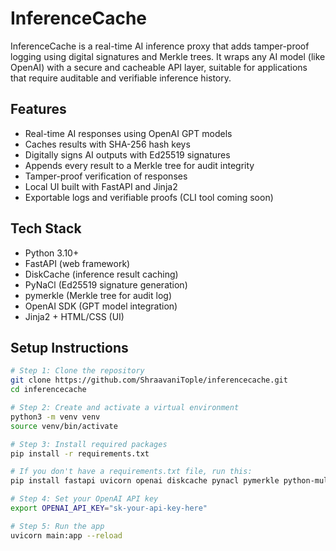 # InferenceCache

InferenceCache is a real-time AI inference proxy that adds tamper-proof logging using digital signatures and Merkle trees. It wraps any AI model (like OpenAI) with a secure and cacheable API layer, suitable for applications that require auditable and verifiable inference history.

## Features

- Real-time AI responses using OpenAI GPT models
- Caches results with SHA-256 hash keys
- Digitally signs AI outputs with Ed25519 signatures
- Appends every result to a Merkle tree for audit integrity
- Tamper-proof verification of responses
- Local UI built with FastAPI and Jinja2
- Exportable logs and verifiable proofs (CLI tool coming soon)

## Tech Stack

- Python 3.10+
- FastAPI (web framework)
- DiskCache (inference result caching)
- PyNaCl (Ed25519 signature generation)
- pymerkle (Merkle tree for audit log)
- OpenAI SDK (GPT model integration)
- Jinja2 + HTML/CSS (UI)

## Setup Instructions

```bash
# Step 1: Clone the repository
git clone https://github.com/ShraavaniTople/inferencecache.git
cd inferencecache

# Step 2: Create and activate a virtual environment
python3 -m venv venv
source venv/bin/activate

# Step 3: Install required packages
pip install -r requirements.txt

# If you don't have a requirements.txt file, run this:
pip install fastapi uvicorn openai diskcache pynacl pymerkle python-multipart jinja2 aiofiles

# Step 4: Set your OpenAI API key
export OPENAI_API_KEY="sk-your-api-key-here"

# Step 5: Run the app
uvicorn main:app --reload
